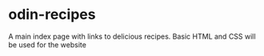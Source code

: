 # odin-recipes
A main index page with links to delicious recipes.
Basic HTML and CSS will be used for the website